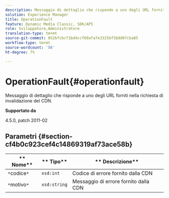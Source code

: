 ```yaml
---
description: Messaggio di dettaglio che risponde a uno degli URL forniti nella richiesta di invalidazione del CDN.
solution: Experience Manager
title: OperationFault
feature: Dynamic Media Classic, SDK/API
role: Sviluppatore,Amministratore
translation-type: tm+mt
source-git-commit: 052bfcbcf1bd4ccf60afa7e3325bf58dd07cba85
workflow-type: tm+mt
source-wordcount: '56'
ht-degree: 7%

---
```



# OperationFault{#operationfault}

Messaggio di dettaglio che risponde a uno degli URL forniti nella richiesta di invalidazione del CDN.

**Supportato da**

4.5.0, patch 2011-02

## Parametri {#section-cf4b0c923cef4c14869319af73ace58b}

| ** Nome** | ** Tipo** | ** Descrizione** |
|---|---|---|
| `*`codice`*` | `xsd:int` | Codice di errore fornito dalla CDN |
| `*`motivo`*` | `xsd:string` | Messaggio di errore fornito dalla CDN |


